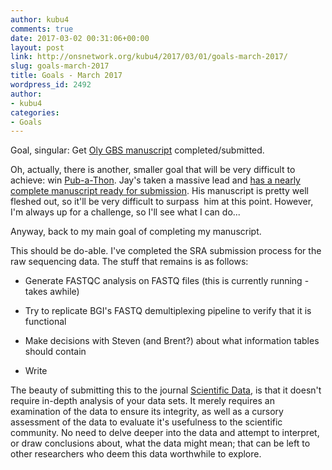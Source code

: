 ```yaml
---
author: kubu4
comments: true
date: 2017-03-02 00:31:06+00:00
layout: post
link: http://onsnetwork.org/kubu4/2017/03/01/goals-march-2017/
slug: goals-march-2017
title: Goals - March 2017
wordpress_id: 2492
author:
- kubu4
categories:
- Goals
---
```


Goal, singular: Get [Oly GBS manuscript](https://github.com/kubu4/paper_oly_gbs) completed/submitted.

Oh, actually, there is another, smaller goal that will be very difficult to achieve: win [Pub-a-Thon](https://github.com/sr320/LabDocs/wiki/Pub-a-thon-2017). Jay's taken a massive lead and [has a nearly complete manuscript ready for submission](https://docs.google.com/document/d/1JAGzOHCtuv8C1nVKQgOMc8U6daiojRl1MSwbEL1Hdak/edit?usp=sharing). His manuscript is pretty well fleshed out, so it'll be very difficult to surpass  him at this point. However, I'm always up for a challenge, so I'll see what I can do...



Anyway, back to my main goal of completing my manuscript.

This should be do-able. I've completed the SRA submission process for the raw sequencing data. The stuff that remains is as follows:




    
  * Generate FASTQC analysis on FASTQ files (this is currently running - takes awhile)

    
  * Try to replicate BGI's FASTQ demultiplexing pipeline to verify that it is functional

    
  * Make decisions with Steven (and Brent?) about what information tables should contain

    
  * Write



The beauty of submitting this to the journal [Scientific Data](www.nature.com/sdata/), is that it doesn't require in-depth analysis of your data sets. It merely requires an examination of the data to ensure its integrity, as well as a cursory assessment of the data to evaluate it's usefulness to the scientific community. No need to delve deeper into the data and attempt to interpret, or draw conclusions about, what the data might mean; that can be left to other researchers who deem this data worthwhile to explore.
